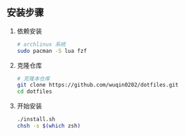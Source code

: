 ## 安装步骤
1. 依赖安装
    ```bash
    # archlinux 系统
    sudo pacman -S lua fzf
    ```
2. 克隆仓库
    ```bash
    # 克隆本仓库
    git clone https://github.com/wuqin0202/dotfiles.git
    cd dotfiles
    ```
3. 开始安装
    ```bash
    ./install.sh
    chsh -s $(which zsh)
    ```